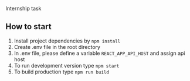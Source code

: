 Internship task

## How to start

1. Install project dependencies by `npm install`
2. Create .env file in the root directory
3. In .env file, please define a variable `REACT_APP_API_HOST` and assign api host
4. To run development version type `npm start`
5. To build production type `npm run build`
